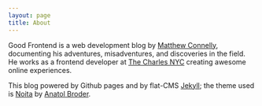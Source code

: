 ```yaml
---
layout: page
title: About
---
```


Good Frontend is a web development blog by [Matthew Connelly](https://github.com/matConn), documenting his adventures, misadventures, and discoveries in the field. He works as a frontend developer at [The Charles NYC](http://thecharlesnyc.com/) creating awesome online experiences.

This blog powered by Github pages and by flat-CMS [Jekyll](http://jekyllrb.com/); the theme used is [Noita](https://github.com/penibelst/jekyll-noita) by [Anatol Broder](https://github.com/penibelst).